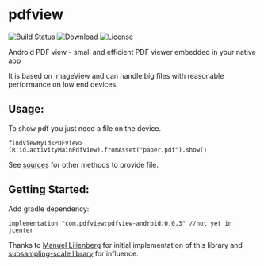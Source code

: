 # pdfview

[![Build Status](https://app.bitrise.io/app/40d453ac50882d9c/status.svg?token=BfV89EoWjOEfvATradLDOw&branch=dev)](https://app.bitrise.io/app/40d453ac50882d9c)
[![Download](https://api.bintray.com/packages/dmitrii/pdfview/pdfview-android/images/download.svg)](https://bintray.com//dmitrii/pdfview/pdfview-android/_latestVersion) 
[![License](https://img.shields.io/badge/License-Apache%202.0-blue.svg)](https://opensource.org/licenses/Apache-2.0)

Android PDF view - small and efficient PDF viewer embedded in your native app

It is based on ImageView and can handle big files with reasonable performance on low end devices. 

## Usage:

To show pdf you just need a file on the device.

```
findViewById<PDFView>(R.id.activityMainPdfView).fromAsset("paper.pdf").show()
```
See [sources](/pdfview-android/src/main/java/com/pdfview/PDFView.kt) for other methods to provide file.

## Getting Started:

Add gradle dependency:
```
implementation "com.pdfview:pdfview-android:0.0.3" //not yet in jcenter
```


Thanks to [Manuel Lilienberg](https://github.com/mlilienberg) for initial implementation of this library and [subsampling-scale library](https://github.com/davemorrissey/subsampling-scale-image-view) for influence.
